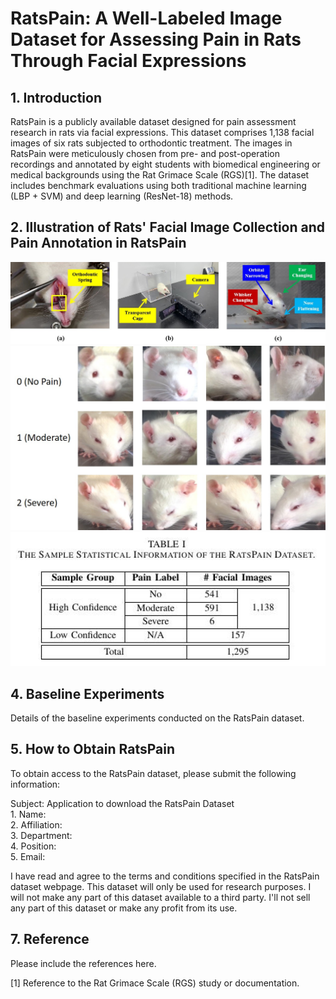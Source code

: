 # RatsPain: A Well-Labeled Image Dataset for Assessing Pain in Rats Through Facial Expressions

## 1. Introduction

RatsPain is a publicly available dataset designed for pain assessment research in rats via facial expressions. This dataset comprises 1,138 facial images of six rats subjected to orthodontic treatment. The images in RatsPain were meticulously chosen from pre- and post-operation recordings and annotated by eight students with biomedical engineering or medical backgrounds using the Rat Grimace Scale (RGS)[1]. The dataset includes benchmark evaluations using both traditional machine learning (LBP + SVM) and deep learning (ResNet-18) methods.

## 2. Illustration of Rats' Facial Image Collection and Pain Annotation in RatsPain
<img src="https://github.com/xhzongyuan/RatsPain/blob/main/Illustration%20of%20Rats'%20Facial%20Image%20Collection%20and%20Pain%20Annotation.jpg" width="800" height=auto>
<img src="https://github.com/xhzongyuan/RatsPain/blob/main/Samples%20of%20Facial%20Images%20in%20RatsPain.jpg" width="800" height=auto>
<img src="https://github.com/xhzongyuan/RatsPain/blob/main/Sample%20Statistical%20Information%20of%20RatsPain.jpg" width="800" height=auto>

## 4. Baseline Experiments

Details of the baseline experiments conducted on the RatsPain dataset.

## 5. How to Obtain RatsPain

To obtain access to the RatsPain dataset, please submit the following information:

<div>
Subject: Application to download the RatsPain Dataset<br>
1. Name: <Your Name><br>
2. Affiliation: <Your Institution><br>
3. Department: <Your Department><br>
4. Position: <Your Position><br>
5. Email: <Your Institutional Email Address><br>

I have read and agree to the terms and conditions specified in the RatsPain dataset webpage. 
This dataset will only be used for research purposes. 
I will not make any part of this dataset available to a third party. 
I'll not sell any part of this dataset or make any profit from its use.
</div>

## 7. Reference

Please include the references here.

[1] Reference to the Rat Grimace Scale (RGS) study or documentation.
